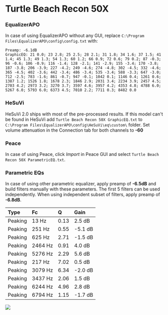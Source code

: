 # Turtle Beach Recon 50X

### EqualizerAPO
In case of using EqualizerAPO without any GUI, replace `C:\Program Files\EqualizerAPO\config\config.txt`
with:
```
Preamp: -6.1dB
GraphicEQ: 21 0.0; 23 2.8; 25 2.5; 28 2.1; 31 1.8; 34 1.6; 37 1.5; 41 1.4; 45 1.3; 49 1.3; 54 1.3; 60 1.2; 66 0.9; 72 0.6; 79 0.2; 87 -0.3; 96 -0.6; 106 -0.9; 116 -1.4; 128 -2.1; 141 -2.9; 155 -3.4; 170 -3.8; 187 -3.8; 206 -3.9; 227 -4.2; 249 -4.6; 274 -4.8; 302 -4.5; 332 -4.6; 365 -4.5; 402 -3.6; 442 -3.4; 486 -3.4; 535 -3.4; 588 -3.3; 647 -3.0; 712 -2.5; 783 -1.6; 861 -0.7; 947 -0.1; 1042 0.1; 1146 0.4; 1261 0.6; 1387 1.2; 1526 1.8; 1678 2.3; 1846 2.9; 2031 3.4; 2234 3.9; 2457 4.5; 2703 4.2; 2973 3.2; 3270 3.7; 3597 4.6; 3957 4.2; 4353 4.8; 4788 6.0; 5267 6.0; 5793 6.0; 6373 4.5; 7010 2.2; 7711 0.3; 8482 0.0
```

### HeSuVi
HeSuVi 2.0 ships with most of the pre-processed results. If this model can't be found in HeSuVi add
`Turtle Beach Recon 50X GraphicEQ.txt` to `C:\Program Files\EqualizerAPO\config\HeSuVi\eq\custom\` folder.
Set volume attenuation in the Connection tab for both channels to **-60**

### Peace
In case of using Peace, click *Import* in Peace GUI and select `Turtle Beach Recon 50X ParametricEQ.txt`.

### Parametric EQs
In case of using other parametric equalizer, apply preamp of **-6.5dB** and build filters manually
with these parameters. The first 5 filters can be used independently.
When using independent subset of filters, apply preamp of **-6.8dB**.

| Type    | Fc      |    Q | Gain    |
|:--------|:--------|:-----|:--------|
| Peaking | 13 Hz   | 0.13 | 2.5 dB  |
| Peaking | 251 Hz  | 0.55 | -5.1 dB |
| Peaking | 625 Hz  | 2.71 | -1.5 dB |
| Peaking | 2464 Hz | 0.91 | 4.0 dB  |
| Peaking | 5276 Hz | 2.29 | 5.6 dB  |
| Peaking | 217 Hz  | 7.02 | 0.5 dB  |
| Peaking | 3079 Hz | 6.34 | -2.0 dB |
| Peaking | 3437 Hz | 2.06 | 1.5 dB  |
| Peaking | 6244 Hz | 4.96 | 2.8 dB  |
| Peaking | 6794 Hz | 1.15 | -1.7 dB |

![](https://raw.githubusercontent.com/jaakkopasanen/AutoEq/master/results/rtings/sbaf-serious/Turtle%20Beach%20Recon%2050X/Turtle%20Beach%20Recon%2050X.png)